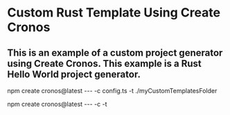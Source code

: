 # Custom Rust Template Using Create Cronos

## This is an example of a custom project generator using Create Cronos. This example is a Rust Hello World project generator.


npm create cronos@latest --- -c config.ts -t ./myCustomTemplatesFolder

npm create cronos@latest --- -c -t